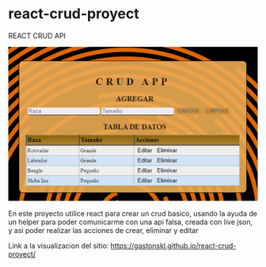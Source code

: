 # react-crud-proyect
REACT CRUD API


![alt text](https://github.com/GastonSKL/react-crud-proyect/blob/main/src/Assets/crudApi.png)

En este proyecto utilice react para crear un crud basico, usando la ayuda de un helper para poder comunicarme con una api falsa, creada con live json, y asi poder realizar las acciones de crear, eliminar y editar

Link a la visualizacion del sitio:
https://gastonskl.github.io/react-crud-proyect/
